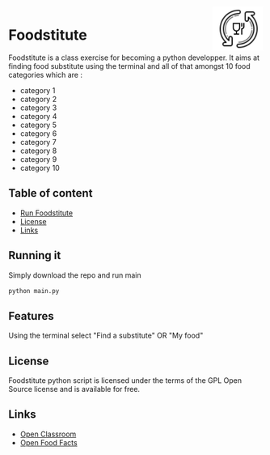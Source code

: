 <img src="img/logo.png" alt="Foodstitute" title="Foodstitute" align="right" style="width: 100px !important;" />

Foodstitute
=================

Foodstitute is a class exercise for becoming a python developper.
It aims at finding food substitute using the terminal and all of that
amongst 10 food categories which are :

- category 1
- category 2
- category 3
- category 4
- category 5
- category 6
- category 7
- category 8
- category 9
- category 10

## Table of content

- [Run Foodstitute](#running-it)
- [License](#license)
- [Links](#links)

## Running it

Simply download the repo and run main
```bash
python main.py
```

## Features

Using the terminal select "Find a substitute" OR "My food"

## License

Foodstitute python script is licensed under the terms of the GPL Open Source
license and is available for free.

## Links

* [Open Classroom](https://openclassrooms.com)
* [Open Food Facts](https://world.openfoodfacts.org/)
